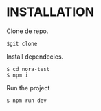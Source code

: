 # INSTALLATION

Clone de repo.
```
$git clone 
```

Install dependecies.
```
$ cd nora-test
$ npm i
```

Run the project
```
$ npm run dev
```
